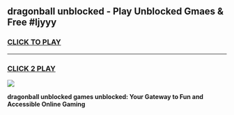 
## dragonball unblocked - Play Unblocked Gmaes & Free #ljyyy
<h3>
<a href="https://news.freeplayer.one?title=dragonball_unblocked&ref=03M">CLICK TO PLAY</a></h3>
<hr>

<h3>
<a href="https://news.freeplayer.one?title=dragonball_unblocked&ref=03M">CLICK 2 PLAY</a>
  
</h3>

<a href="https://news.freeplayer.one?title=dragonball_unblocked&ref=03M"><img src="https://clearcache.store/games.png"></a>


**dragonball unblocked games unblocked: Your Gateway to Fun and Accessible Online Gaming**
